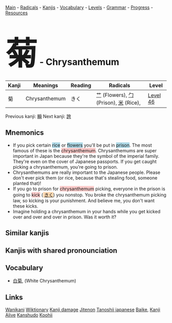 <style> bigfont {font-size: 100px}</style>
[Main](../README.md) -
[Radicals](../radicals.md) -
[Kanjis](../kanjis.md) -
[Vocabulary](../vocabulary.md) -
[Levels](../levels.md) -
[Grammar](../grammar.md) - 
[Progress](../progress.md) -
[Resources](../resources.md)
# <bigfont> 菊</bigfont> - Chrysanthemum 

| Kanji | Meanings | Reading | Radicals | Level |
| --- | --- | --- | --- | --- |
| 菊 | Chrysanthemum | きく | [艹](../radicals/艹.md) (Flowers), [勹](../radicals/勹.md) (Prison), [米](../radicals/米.md) (Rice),  | [Level 46](../levels/wk_level46.md) |

Previous kanji: [瞬](瞬.md) Next kanji: [誇](誇.md) 

## Mnemonics
 * If you pick certain <span style="background-color:#ADD8E6"> rice</span> or <span style="background-color:#ADD8E6"> flowers</span> you'll be put in <span style="background-color:#ADD8E6"> prison</span>. The most famous of these is the <span style="background-color:#ffcccb"> chrysanthemum</span>. Chrysanthemums are super important in Japan because they're the symbol of the imperial family. They're even on the cover of Japanese passports. If you get caught picking a chrysanthemum, you're going to prison.
* Chrysanthemums are really important to the Japanese people. Please don't ever pick them (or rice, because that's stealing food, someone planted that)!
* If you go to prison for <span style="background-color:#ffcccb"> chrysanthemum</span> picking, everyone in the prison is going to <span style="background-color:#ffcccb"> kick</span> (<span style="background-color:#fed8b1"> [きく](https://jisho.org/search/きく)</span>) you nonstop. You broke the chrysanthemum picking law, so kicking is your punishment. And believe me, you don't want these kicks.
* Imagine holding a chrysanthemum in your hands while you get kicked over and over and over in prison. Was it worth it?


## Similar kanjis
 


## Kanjis with shared pronounciation
 


## Vocabulary
 * [白菊](../vocabulary/菊.md), (White Chrysanthemum)




## Links 


[Wanikani](https://www.wanikani.com/kanji/菊)
[Wiktionary](https://en.wiktionary.org/wiki/菊)
[Kanji damage](http://www.kanjidamage.com/kanji/search?utf8=✓&q=菊)
[Jitenon](https://jitenon.com/kanji/菊)
[Tanoshii japanese](https://www.tanoshiijapanese.com/dictionary/kanji.cfm?k=菊)
[Baike](https://baike.baidu.com/item/菊),
[Kanji Alive](https://app.kanjialive.com/菊)
[Kanshudo](https://www.kanshudo.com/searchmn?q=菊)
[Koohii](https://kanji.koohii.com/study/kanji/菊)

